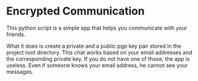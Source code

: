 # Encrypted Communication

This python script is a simple app that helps you communicate with your friends.

What it does is create a private and a public pgp key pair stored in the project root directory. This chat works based on your email addresses and the corresponding private key. If you do not have one of those, the app is useless. Even if someone knows your email address, he cannot see your messages.
